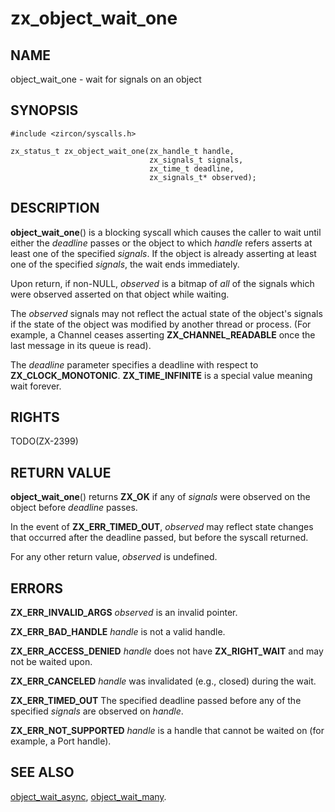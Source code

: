 # zx_object_wait_one

## NAME

object_wait_one - wait for signals on an object

## SYNOPSIS

```
#include <zircon/syscalls.h>

zx_status_t zx_object_wait_one(zx_handle_t handle,
                               zx_signals_t signals,
                               zx_time_t deadline,
                               zx_signals_t* observed);
```

## DESCRIPTION

**object_wait_one**() is a blocking syscall which causes the caller to
wait until either the *deadline* passes or the object to which *handle* refers
asserts at least one of the specified *signals*. If the object is already
asserting at least one of the specified *signals*, the wait ends immediately.

Upon return, if non-NULL, *observed* is a bitmap of *all* of the
signals which were observed asserted on that object while waiting.

The *observed* signals may not reflect the actual state of the object's
signals if the state of the object was modified by another thread or
process.  (For example, a Channel ceases asserting **ZX_CHANNEL_READABLE**
once the last message in its queue is read).

The *deadline* parameter specifies a deadline with respect to
**ZX_CLOCK_MONOTONIC**.  **ZX_TIME_INFINITE** is a special value meaning wait
forever.

## RIGHTS

TODO(ZX-2399)

## RETURN VALUE

**object_wait_one**() returns **ZX_OK** if any of *signals* were observed
on the object before *deadline* passes.

In the event of **ZX_ERR_TIMED_OUT**, *observed* may reflect state changes
that occurred after the deadline passed, but before the syscall returned.

For any other return value, *observed* is undefined.

## ERRORS

**ZX_ERR_INVALID_ARGS**  *observed* is an invalid pointer.

**ZX_ERR_BAD_HANDLE**  *handle* is not a valid handle.

**ZX_ERR_ACCESS_DENIED**  *handle* does not have **ZX_RIGHT_WAIT** and may
not be waited upon.

**ZX_ERR_CANCELED**  *handle* was invalidated (e.g., closed) during the wait.

**ZX_ERR_TIMED_OUT**  The specified deadline passed before any of the specified
*signals* are observed on *handle*.

**ZX_ERR_NOT_SUPPORTED**  *handle* is a handle that cannot be waited on
(for example, a Port handle).

## SEE ALSO

[object_wait_async](object_wait_async.md),
[object_wait_many](object_wait_many.md).
